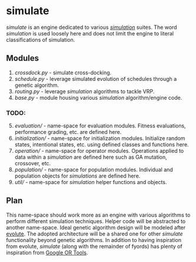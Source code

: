 # simulate
*simulate* is an engine dedicated to various
*[simulation](https://en.wikipedia.org/wiki/Simulation)* suites. The word
*simulation* is used loosely here and does not limit the engine to literal
classifications of simulation.

## Modules
1. *crossdock.py* - simulate cross-docking.
2. *schedule.py* - leverage simulated evolution of schedules through a genetic
algorithm.
3. *routing.py* - leverage *simulation* algorithms to tackle VRP.
4. *base.py* - module housing various *simulation* algorithm/engine code.

### TODO:
5. *evaluation/* - name-space for evaluation modules. Fitness evaluations,
performance grading, etc. are defined here.
6. *initialization/* - name-space for initialization modules. Initialize random
states, intentional states, etc. using defined classes and functions here.
7. *operation/* - name-space for operator modules. Operations applied to data
within a *simulation* are defined here such as GA mutation, crossover, etc.
8. *population/* - name-space for population modules. Individual and population
objects for *simulations* are defined here.
9. *util/* - name-space for *simulation* helper functions and objects.

## Plan
This name-space should work more as an engine with various algorithms to perform
different simulation techniques. Helper code will be abstracted to another
name-space. Ideal genetic algorithm design will be modeled after
[evolute](https://github.com/csxeba/evolute). The adopted architecture will
be a shared one for other *simulate* functionality beyond genetic algorithms.
In addition to having inspiration from evolute, *simulate* (along with the
remainder of fyords) has plenty of inspiration from
[Google OR Tools](https://developers.google.com/optimization/).
